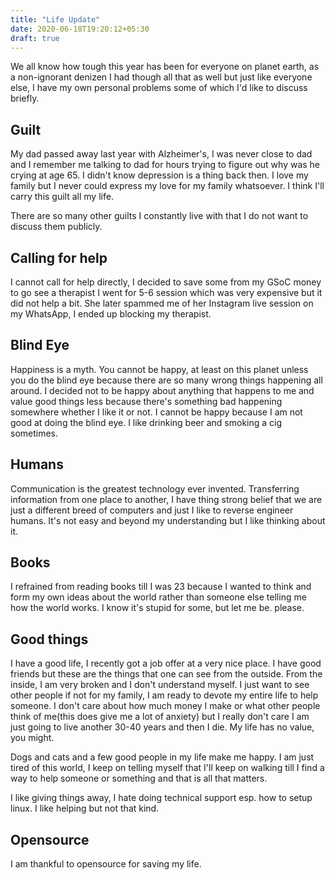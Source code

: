 ```yaml
---
title: "Life Update"
date: 2020-06-18T19:20:12+05:30
draft: true
---
```


We all know how tough this year has been for everyone on planet earth, as a non-ignorant denizen I had though all that as well but just like everyone else, I have my own personal problems some of which I'd like to discuss briefly.

## Guilt
My dad passed away last year with Alzheimer's, I was never close to dad and I remember me talking to dad for hours trying to figure out why was he crying at age 65. I didn't know depression is a thing back then. I love my family but I never could express my love for my family whatsoever. I think I'll carry this guilt all my life.

There are so many other guilts I constantly live with that I do not want to discuss them publicly.

## Calling for help
I cannot call for help directly, I decided to save some from my GSoC money to go see a therapist I went for 5-6 session which was very expensive but it did not help a bit. She later spammed me of her Instagram live session on my WhatsApp, I ended up blocking my therapist.

## Blind Eye
Happiness is a myth. You cannot be happy, at least on this planet unless you do the blind eye because there are so many wrong things happening all around. I decided not to be happy about anything that happens to me and value good things less because there's something bad happening somewhere whether I like it or not. I cannot be happy because I am not good at doing the blind eye. I like drinking beer and smoking a cig sometimes.

## Humans
Communication is the greatest technology ever invented. Transferring information from one place to another, I have thing strong belief that we are just a different breed of computers and just I like to reverse engineer humans. It's not easy and beyond my understanding but I like thinking about it.

## Books
I refrained from reading books till I was 23 because I wanted to think and form my own ideas about the world rather than someone else telling me how the world works. I know it's stupid for some, but let me be. please.

## Good things
I have a good life, I recently got a job offer at a very nice place. I have good friends but these are the things that one can see from the outside. From the inside, I am very broken and I don't understand myself. I just want to see other people if not for my family, I am ready to devote my entire life to help someone. I don't care about how much money I make or what other people think of me(this does give me a lot of anxiety) but I really don't care I am just going to live another 30-40 years and then I die. My life has no value, you might.

Dogs and cats and a few good people in my life make me happy. I am just tired of this world, I keep on telling myself that I'll keep on walking till I find a way to help someone or something and that is all that matters.

I like giving things away, I hate doing technical support esp. how to setup linux. I like helping but not that kind.

## Opensource
I am thankful to opensource for saving my life.
